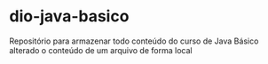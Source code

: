 # dio-java-basico
Repositório para armazenar todo conteúdo do curso de Java Básico
alterado o conteúdo de um arquivo de forma local
